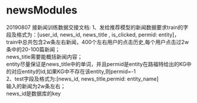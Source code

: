 # newsModules

20190807 接新闻训练数据交接文档:
1、发给推荐模型的新闻数据要求train的字段及格式为：[user_id, news_id, news_title , is_clicked, permid: entity]，  
train中总共包含2w条左右新闻，400个左右用户的点击历史,每个用户点击过2w条中的20-100篇新闻；  
news_title需要能概括新闻内容；  
entity尽量保证是news_title中的单词，并且permid是entity在路福特给出的KG中的对应entity的id,如果KG中不存在该entity,则permid=-1  
2、test字段及格式为:[news_id, news_title,permid: entity_name]  
输入的新闻为2w条左右；  
news_id是数据库的key  
